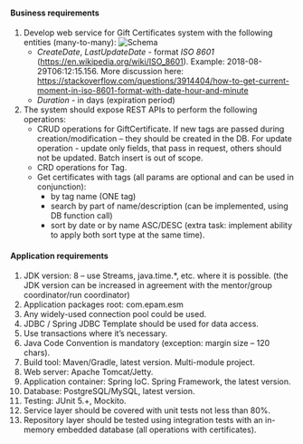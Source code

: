 #### Business requirements
1. Develop web service for Gift Certificates system with the following entities (many-to-many):
![Schema](https://user-images.githubusercontent.com/57107139/137275214-3c45bee9-9b9b-49ca-9e1f-6b115cadc583.png)
    - *CreateDate*, *LastUpdateDate* - format *ISO 8601* (https://en.wikipedia.org/wiki/ISO_8601). Example: 2018-08-29T06:12:15.156. More discussion here: https://stackoverflow.com/questions/3914404/how-to-get-current-moment-in-iso-8601-format-with-date-hour-and-minute 
    - *Duration* - in days (expiration period)
2. The system should expose REST APIs to perform the following operations:
    - CRUD operations for GiftCertificate. If new tags are passed during creation/modification – they should be created in the DB. For update operation - update only fields, that pass in request, others should not be updated. Batch insert is out of scope.
    - CRD operations for Tag.
    - Get certificates with tags (all params are optional and can be used in conjunction):
        - by tag name (ONE tag)
        - search by part of name/description (can be implemented, using DB function call)
        - sort by date or by name ASC/DESC (extra task: implement ability to apply both sort type at the same time).

#### Application requirements

1. JDK version: 8 – use Streams, java.time.*, etc. where it is possible. (the JDK version can be increased in agreement with the mentor/group coordinator/run coordinator) 
2. Application packages root: com.epam.esm
3. Any widely-used connection pool could be used. 
4. JDBC / Spring JDBC Template should be used for data access. 
5. Use transactions where it’s necessary. 
6. Java Code Convention is mandatory (exception: margin size – 120 chars). 
7. Build tool: Maven/Gradle, latest version. Multi-module project. 
8. Web server: Apache Tomcat/Jetty. 
9. Application container: Spring IoC. Spring Framework, the latest version. 
10. Database: PostgreSQL/MySQL, latest version.
11. Testing: JUnit 5.+, Mockito. 
12. Service layer should be covered with unit tests not less than 80%. 
13. Repository layer should be tested using integration tests with an in-memory embedded database (all operations with certificates).   
